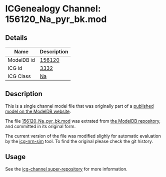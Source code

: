 # ICGenealogy Channel: 156120\_Na\_pyr\_bk.mod

## Details

Name | Description
---- | -----------
ModelDB id | [156120](http://senselab.med.yale.edu/ModelDB/ShowModel.cshtml?model=156120)
ICG id | [3332](http://icg.neurotheory.ox.ac.uk/channels/2/3332)
ICG Class | [Na](http://icg.neurotheory.ox.ac.uk/channels/2)

## Description

This is a single channel model file that was originally part of a [published model on the ModelDB website](http://senselab.med.yale.edu/ModelDB/ShowModel.cshtml?model=156120).


The file [156120\_Na\_pyr\_bk.mod](156120_Na_pyr_bk.mod) was extrated from [the ModelDB repository](http://senselab.med.yale.edu/ModelDB/ShowModel.cshtml?model=156120), and committed in its original form.

The current version of the file was modified slighly for automatic evaluation by the [icg-nrn-sim](https://github.com/icgenealogy/icg-nrn-sim) tool. To find the original please check the git history.


## Usage

See the [icg-channel super-repository](https://github.com/icgenealogy/icg-channels) for more information.